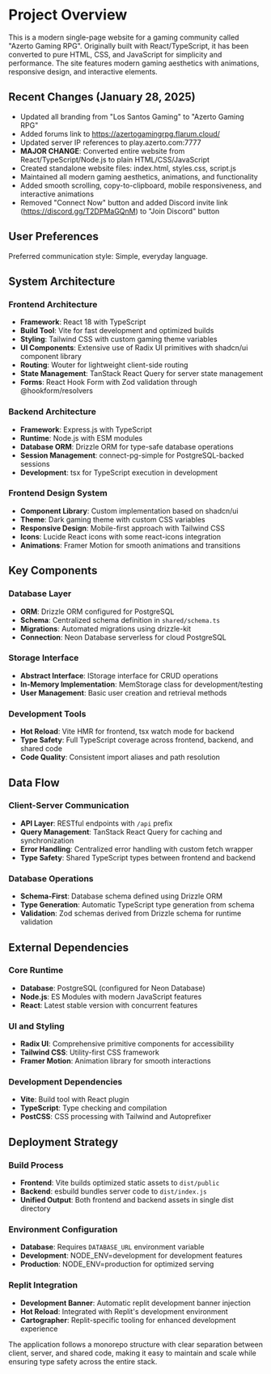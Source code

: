 # Project Overview

This is a modern single-page website for a gaming community called "Azerto Gaming RPG". Originally built with React/TypeScript, it has been converted to pure HTML, CSS, and JavaScript for simplicity and performance. The site features modern gaming aesthetics with animations, responsive design, and interactive elements.

## Recent Changes (January 28, 2025)
- Updated all branding from "Los Santos Gaming" to "Azerto Gaming RPG"
- Added forums link to https://azertogamingrpg.flarum.cloud/
- Updated server IP references to play.azerto.com:7777
- **MAJOR CHANGE**: Converted entire website from React/TypeScript/Node.js to plain HTML/CSS/JavaScript
- Created standalone website files: index.html, styles.css, script.js
- Maintained all modern gaming aesthetics, animations, and functionality
- Added smooth scrolling, copy-to-clipboard, mobile responsiveness, and interactive animations
- Removed "Connect Now" button and added Discord invite link (https://discord.gg/T2DPMaGQnM) to "Join Discord" button

## User Preferences

Preferred communication style: Simple, everyday language.

## System Architecture

### Frontend Architecture
- **Framework**: React 18 with TypeScript
- **Build Tool**: Vite for fast development and optimized builds
- **Styling**: Tailwind CSS with custom gaming theme variables
- **UI Components**: Extensive use of Radix UI primitives with shadcn/ui component library
- **Routing**: Wouter for lightweight client-side routing
- **State Management**: TanStack React Query for server state management
- **Forms**: React Hook Form with Zod validation through @hookform/resolvers

### Backend Architecture
- **Framework**: Express.js with TypeScript
- **Runtime**: Node.js with ESM modules
- **Database ORM**: Drizzle ORM for type-safe database operations
- **Session Management**: connect-pg-simple for PostgreSQL-backed sessions
- **Development**: tsx for TypeScript execution in development

### Frontend Design System
- **Component Library**: Custom implementation based on shadcn/ui
- **Theme**: Dark gaming theme with custom CSS variables
- **Responsive Design**: Mobile-first approach with Tailwind CSS
- **Icons**: Lucide React icons with some react-icons integration
- **Animations**: Framer Motion for smooth animations and transitions

## Key Components

### Database Layer
- **ORM**: Drizzle ORM configured for PostgreSQL
- **Schema**: Centralized schema definition in `shared/schema.ts`
- **Migrations**: Automated migrations using drizzle-kit
- **Connection**: Neon Database serverless for cloud PostgreSQL

### Storage Interface
- **Abstract Interface**: IStorage interface for CRUD operations
- **In-Memory Implementation**: MemStorage class for development/testing
- **User Management**: Basic user creation and retrieval methods

### Development Tools
- **Hot Reload**: Vite HMR for frontend, tsx watch mode for backend
- **Type Safety**: Full TypeScript coverage across frontend, backend, and shared code
- **Code Quality**: Consistent import aliases and path resolution

## Data Flow

### Client-Server Communication
- **API Layer**: RESTful endpoints with `/api` prefix
- **Query Management**: TanStack React Query for caching and synchronization
- **Error Handling**: Centralized error handling with custom fetch wrapper
- **Type Safety**: Shared TypeScript types between frontend and backend

### Database Operations
- **Schema-First**: Database schema defined using Drizzle ORM
- **Type Generation**: Automatic TypeScript type generation from schema
- **Validation**: Zod schemas derived from Drizzle schema for runtime validation

## External Dependencies

### Core Runtime
- **Database**: PostgreSQL (configured for Neon Database)
- **Node.js**: ES Modules with modern JavaScript features
- **React**: Latest stable version with concurrent features

### UI and Styling
- **Radix UI**: Comprehensive primitive components for accessibility
- **Tailwind CSS**: Utility-first CSS framework
- **Framer Motion**: Animation library for smooth interactions

### Development Dependencies
- **Vite**: Build tool with React plugin
- **TypeScript**: Type checking and compilation
- **PostCSS**: CSS processing with Tailwind and Autoprefixer

## Deployment Strategy

### Build Process
- **Frontend**: Vite builds optimized static assets to `dist/public`
- **Backend**: esbuild bundles server code to `dist/index.js`
- **Unified Output**: Both frontend and backend assets in single dist directory

### Environment Configuration
- **Database**: Requires `DATABASE_URL` environment variable
- **Development**: NODE_ENV=development for development features
- **Production**: NODE_ENV=production for optimized serving

### Replit Integration
- **Development Banner**: Automatic replit development banner injection
- **Hot Reload**: Integrated with Replit's development environment
- **Cartographer**: Replit-specific tooling for enhanced development experience

The application follows a monorepo structure with clear separation between client, server, and shared code, making it easy to maintain and scale while ensuring type safety across the entire stack.